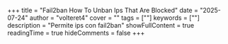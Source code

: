 +++
title = "Fail2ban How To Unban Ips That Are Blocked"
date = "2025-07-24"
author = "volteret4"
cover = ""
tags = [""]
keywords = [""]
description = "Permite ips con fail2ban"
showFullContent = true
readingTime = true
hideComments = false
+++

